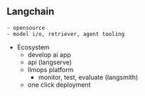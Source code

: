 ## Langchain
    - opensource
    - model i/o, retriever, agent tooling

* Ecosystem
    - develop ai app
    - api (langserve)
    - llmops platform
        - monitor, test, evaluate (langsmith)
    - one click deployment

